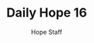 ---
image: /assets/img/daily-hope-default-artwork.png
title: Daily Hope 16
number: 16
categories:
  - Daily Hope
author: Hope Staff
notes: Daily Hope 16
embed: >-
  <iframe src="https://open.spotify.com/embed/episode/6Pd5z42h30IB4GfAtNFNoK?utm_source=generator" width="400px" height="102px" frameborder=“0" scrolling=“no”></iframe>
---